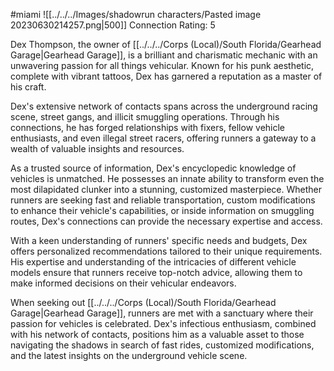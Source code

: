 #miami
![[../../../Images/shadowrun characters/Pasted image 20230630214257.png|500]]
Connection Rating: 5

Dex Thompson, the owner of [[../../../Corps (Local)/South Florida/Gearhead Garage|Gearhead Garage]], is a brilliant and charismatic mechanic with an unwavering passion for all things vehicular. Known for his punk aesthetic, complete with vibrant tattoos, Dex has garnered a reputation as a master of his craft.

Dex's extensive network of contacts spans across the underground racing scene, street gangs, and illicit smuggling operations. Through his connections, he has forged relationships with fixers, fellow vehicle enthusiasts, and even illegal street racers, offering runners a gateway to a wealth of valuable insights and resources.

As a trusted source of information, Dex's encyclopedic knowledge of vehicles is unmatched. He possesses an innate ability to transform even the most dilapidated clunker into a stunning, customized masterpiece. Whether runners are seeking fast and reliable transportation, custom modifications to enhance their vehicle's capabilities, or inside information on smuggling routes, Dex's connections can provide the necessary expertise and access.

With a keen understanding of runners' specific needs and budgets, Dex offers personalized recommendations tailored to their unique requirements. His expertise and understanding of the intricacies of different vehicle models ensure that runners receive top-notch advice, allowing them to make informed decisions on their vehicular endeavors.

When seeking out [[../../../Corps (Local)/South Florida/Gearhead Garage|Gearhead Garage]], runners are met with a sanctuary where their passion for vehicles is celebrated. Dex's infectious enthusiasm, combined with his network of contacts, positions him as a valuable asset to those navigating the shadows in search of fast rides, customized modifications, and the latest insights on the underground vehicle scene.